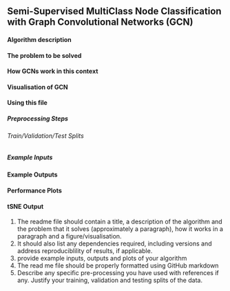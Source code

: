 ## Semi-Supervised MultiClass Node Classification with Graph Convolutional Networks (GCN) 
#### Algorithm description 

#### The problem to be solved 

#### How GCNs work in this context

#### Visualisation of GCN 


#### Using this file 

##### Preprocessing Steps 
###### Train/Validation/Test Splits 
##### Example Inputs 

#### Example Outputs 

#### Performance Plots 

#### tSNE Output 


1. The readme file should contain a title, a description of the algorithm and the problem that it solves (approximately a paragraph), how it works in a paragraph and a figure/visualisation.
2. It should also list any dependencies required, including versions and address reproduciblility of results, if applicable.
3. provide example inputs, outputs and plots of your algorithm
4. The read me file should be properly formatted using GitHub markdown
5. Describe any specific pre-processing you have used with references if any. Justify your training, validation and testing splits of the data.
